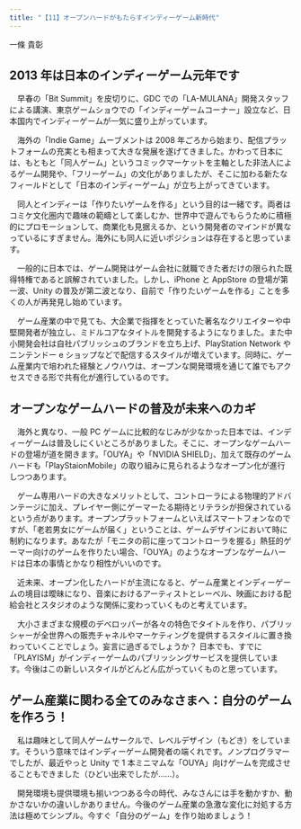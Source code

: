 ```yaml
---
title: "【11】オープンハードがもたらすインディーゲーム新時代"
---
```



一條 貴彰


## 2013 年は日本のインディーゲーム元年です

　早春の「Bit Summit」を皮切りに、GDC での「LA-MULANA」開発スタッフによる講演、東京ゲームショウでの「インディーゲームコーナー」設立など、日本国内でインディーゲームが一気に盛り上がっています。

　海外の「Indie Game」ムーブメントは 2008 年ごろから始まり、配信プラットフォームの充実とも相まって大きな発展を遂げてきました。かわって日本には、もともと「同人ゲーム」というコミックマーケットを主軸とした非法人によるゲーム開発や、「フリーゲーム」の文化がありましたが、そこに加わる新たなフィールドとして「日本のインディーゲーム」が立ち上がってきています。

　同人とインディーは「作りたいゲームを作る」という目的は一緒です。両者はコミケ文化圏内で趣味の範疇として楽しむか、世界中で遊んでもらうために積極的にプロモーションして、商業化も見据えるか、という開発者のマインドが異なっているにすぎません。海外にも同人に近いポジションは存在すると思っています。

　一般的に日本では、ゲーム開発はゲーム会社に就職できた者だけの限られた既得特権であると誤解されていました。しかし、iPhone と AppStore の登場が第一波、Unity の普及が第二波となり、自前で「作りたいゲームを作る」ことを多くの人が再発見し始めています。

　ゲーム産業の中で見ても、大企業で指揮をとっていた著名なクリエイターや中堅開発者が独立し、ミドルコアなタイトルを開発するようになりました。また中小開発会社は自社パブリッシュのブランドを立ち上げ、PlayStation Network やニンテンドー e ショップなどで配信するスタイルが増えています。同時に、ゲーム産業内で培われた経験とノウハウは、オープンな開発環境を通じて誰でもアクセスできる形で共有化が進行しているのです。

## オープンなゲームハードの普及が未来へのカギ

　海外と異なり、一般 PC ゲームに比較的なじみが少なかった日本では、インディーゲームは普及しにくいところがありました。そこに、オープンなゲームハードの登場が道を開きます。「OUYA」や「NVIDIA SHIELD」、加えて既存のゲームハードも「PlayStaionMobile」の取り組みに見られるようなオープン化が進行しつつあります。

　ゲーム専用ハードの大きなメリットとして、コントローラによる物理的アドバンテージに加え、プレイヤー側にゲーマーたる期待とリテラシが担保されているという点があります。オープンプラットフォームといえばスマートフォンなのですが、「老若男女にゲームが届く」ということは、ゲームデザインにおいて時に制約になります。あなたが「モニタの前に座ってコントローラを握る」熱狂的ゲーマー向けのゲームを作りたい場合、「OUYA」のようなオープンなゲームハードは日本の事情とかなり相性がいいのです。

　近未来、オープン化したハードが主流になると、ゲーム産業とインディーゲームの境目は曖昧になり、音楽におけるアーティストとレーベル、映画における配給会社とスタジオのような関係に変わっていくものと考えています。

　大小さまざまな規模のデベロッパーが各々の特色でタイトルを作り、パブリッシャーが全世界への販売チャネルやマーケティングを提供するスタイルに置き換わっていくことでしょう。妄言に過ぎるでしょうか？ 日本でも、すでに「PLAYISM」がインディーゲームのパブリッシングサービスを提供しています。今後はこの新しいスタイルがどんどん広がっていくものと思っています。

## ゲーム産業に関わる全てのみなさまへ：自分のゲームを作ろう！

　私は趣味として同人ゲームサークルで、レベルデザイン（もどき）をしています。そういう意味ではインディーゲーム開発者の端くれです。ノンプログラマーでしたが、最近やっと Unity で 1 本ミニマムな「OUYA」向けゲームを完成させることもできました（ひどい出来でしたが……）。

　開発環境も提供環境も揃いつつある今の時代、みなさんには手を動かすか、動かさないかの違いしかありません。今後のゲーム産業の急激な変化に対処する方法は極めてシンプル。今すぐ「自分のゲーム」を作り始めましょう！

